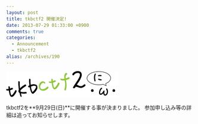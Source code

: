 ```yaml
---
layout: post
title: tkbctf2 開催決定!
date: 2013-07-29 01:33:00 +0900
comments: true
categories:
  - Announcement
  - tkbctf2
alias: /archives/190
---
```


![tkbctf2 logo](/images/2013/07/2nd_logo.png)

tkbctf2を**9月29日(日)**に開催する事が決まりました。
参加申し込み等の詳細は追ってお知らせします。